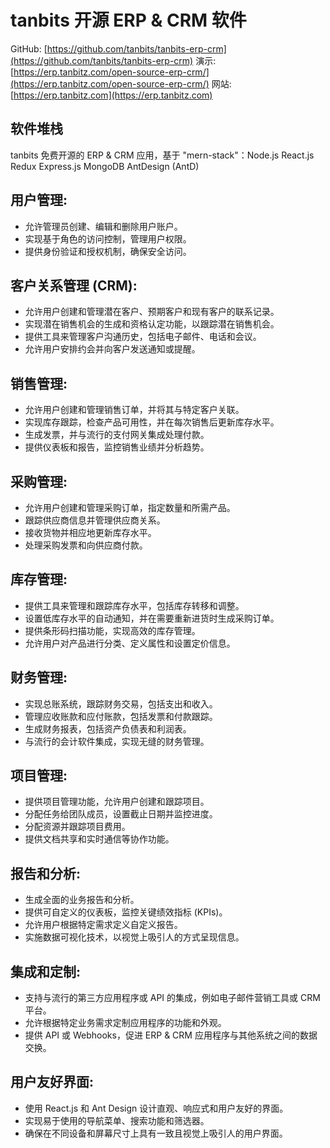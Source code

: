 # tanbits 开源 ERP & CRM 软件

GitHub: [https://github.com/tanbits/tanbits-erp-crm](https://github.com/tanbits/tanbits-erp-crm)
演示: [https://erp.tanbitz.com/open-source-erp-crm/](https://erp.tanbitz.com/open-source-erp-crm/)
网站: [https://erp.tanbitz.com](https://erp.tanbitz.com)

## 软件堆栈

tanbits 免费开源的 ERP & CRM 应用，基于 "mern-stack"：Node.js React.js Redux Express.js MongoDB AntDesign (AntD)

## 用户管理:

- 允许管理员创建、编辑和删除用户账户。
- 实现基于角色的访问控制，管理用户权限。
- 提供身份验证和授权机制，确保安全访问。

## 客户关系管理 (CRM):

- 允许用户创建和管理潜在客户、预期客户和现有客户的联系记录。
- 实现潜在销售机会的生成和资格认定功能，以跟踪潜在销售机会。
- 提供工具来管理客户沟通历史，包括电子邮件、电话和会议。
- 允许用户安排约会并向客户发送通知或提醒。

## 销售管理:

- 允许用户创建和管理销售订单，并将其与特定客户关联。
- 实现库存跟踪，检查产品可用性，并在每次销售后更新库存水平。
- 生成发票，并与流行的支付网关集成处理付款。
- 提供仪表板和报告，监控销售业绩并分析趋势。

## 采购管理:

- 允许用户创建和管理采购订单，指定数量和所需产品。
- 跟踪供应商信息并管理供应商关系。
- 接收货物并相应地更新库存水平。
- 处理采购发票和向供应商付款。

## 库存管理:

- 提供工具来管理和跟踪库存水平，包括库存转移和调整。
- 设置低库存水平的自动通知，并在需要重新进货时生成采购订单。
- 提供条形码扫描功能，实现高效的库存管理。
- 允许用户对产品进行分类、定义属性和设置定价信息。

## 财务管理:

- 实现总账系统，跟踪财务交易，包括支出和收入。
- 管理应收账款和应付账款，包括发票和付款跟踪。
- 生成财务报表，包括资产负债表和利润表。
- 与流行的会计软件集成，实现无缝的财务管理。

## 项目管理:

- 提供项目管理功能，允许用户创建和跟踪项目。
- 分配任务给团队成员，设置截止日期并监控进度。
- 分配资源并跟踪项目费用。
- 提供文档共享和实时通信等协作功能。

## 报告和分析:

- 生成全面的业务报告和分析。
- 提供可自定义的仪表板，监控关键绩效指标 (KPIs)。
- 允许用户根据特定需求定义自定义报告。
- 实施数据可视化技术，以视觉上吸引人的方式呈现信息。

## 集成和定制:

- 支持与流行的第三方应用程序或 API 的集成，例如电子邮件营销工具或 CRM 平台。
- 允许根据特定业务需求定制应用程序的功能和外观。
- 提供 API 或 Webhooks，促进 ERP & CRM 应用程序与其他系统之间的数据交换。

## 用户友好界面:

- 使用 React.js 和 Ant Design 设计直观、响应式和用户友好的界面。
- 实现易于使用的导航菜单、搜索功能和筛选器。
- 确保在不同设备和屏幕尺寸上具有一致且视觉上吸引人的用户界面。